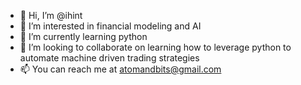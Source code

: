 - 👋 Hi, I’m @ihint
- 👀 I’m interested in financial modeling and AI
- 🌱 I’m currently learning python
- 💞️ I’m looking to collaborate on learning how to leverage python to automate machine driven trading strategies
- 📫 You can reach me at atomandbits@gmail.com

<!---
ihint/ihint is a ✨ special ✨ repository because its `README.md` (this file) appears on your GitHub profile.
You can click the Preview link to take a look at your changes.
--->
